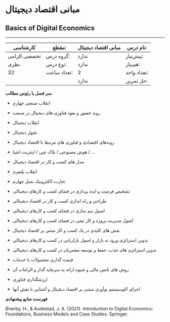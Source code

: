 # مبانی اقتصاد دیجیتال
## Basics of Digital Economics
_______________________________________________________________________________
| کارشناسی     | مقطع:       | مبانی اقتصاد دیجیتال | نام درس:    |
| ------------ | ----------- | -------------------- | ----------- |
| تخصصی الزامی | گروه درس:   | ندارد                | پیش‌نیاز:   |
| نظری         | نوع درس:    | ندارد                | هم‌نیاز:    |
| 32           | تعداد ساعت: | 2                    | تعداد واحد: |
|              |             |  ندارد               | حل تمرین:   |

**سر فصل یا رئوس مطالب**


- انقلاب صنعتی چهارم

- روند حضور و نفوذ فناوری های دیجیتال در صنعت

- انقلاب دیجیتال

- تحول دیجیتال

- روندهای اقتصادی و فناوری های مرتبط با اقتصاد دیجیتال

- هوش مصنوعی / بلاک چین / اینترنت اشیا  / ...

- مدل های کسب و کار در اقتصاد دیجیتال

- انقلاب پلتفرم

- تجارت الکترونیک نسل چهارم 

- تشخیص فرصت و ایده پردازی در فضای کسب و کارهای دیجیتالی

- طراحی و راه اندازی کسب و کار در اقتصاد دیجیتالی

- اصول تیم سازی در فضای کسب و کارهای دیجیتالی

- اصول مدیریت پروژه و کار تیمی در فضای کسب و کارهای دیجیتالی 

- نقش های کلیدی در یک کسب و کار مبتنی بر اقتصاد دیجیتال

- تدوین استراتژی ورود به بازار و اصول بازاریابی در کسب و کارهای دیجیتالی

- تدوین استراتژی های جذب، حفظ و توسعه مشتریان در کسب و کارهای دیجیتالی

- قیمت گذاری محصولات یا خدمات

- روش های تامین مالی و شیوه ارائه به سرمایه گذار و الزامات آن

- ارزشگذاری فناوری

- اجزای اکوسیستم نوآوری مبتنی بر اقتصاد دیجیتال و آشنایی با نقش آنها


**فهرست منابع پیشنهادی**

<a name="_hlk932247371"></a>Øverby, H., & Audestad, J. A. (2021). Introduction to Digital Economics: Foundations, Business Models and Case Studies. Springer. 
